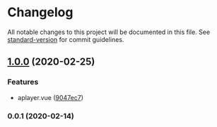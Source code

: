 # Changelog

All notable changes to this project will be documented in this file. See [standard-version](https://github.com/conventional-changelog/standard-version) for commit guidelines.

## [1.0.0](https://github.com/upcwangying/vuepress-plugin-aplayer/compare/v0.0.1...v1.0.0) (2020-02-25)


### Features

* aplayer.vue ([9047ec7](https://github.com/upcwangying/vuepress-plugin-aplayer/commit/9047ec7862ca641c13b5c2796b2d8af8933c9a92))

### 0.0.1 (2020-02-14)
